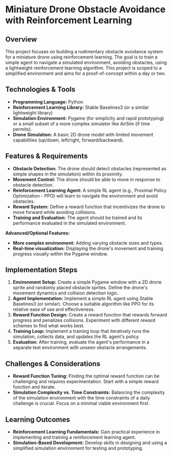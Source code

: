 #  Miniature Drone Obstacle Avoidance with Reinforcement Learning

## Overview

This project focuses on building a rudimentary obstacle avoidance system for a miniature drone using reinforcement learning.  The goal is to train a simple agent to navigate a simulated environment, avoiding obstacles, using a lightweight reinforcement learning algorithm. This project is scoped to a simplified environment and aims for a proof-of-concept within a day or two.

## Technologies & Tools

* **Programming Language:** Python
* **Reinforcement Learning Library:** Stable Baselines3 (or a similar lightweight library)
* **Simulation Environment:** Pygame (for simplicity and rapid prototyping) or a small subset of a more complex simulator like AirSim (if time permits).
* **Drone Simulation:**  A basic 2D drone model with limited movement capabilities (up/down, left/right, forward/backward).


## Features & Requirements

- **Obstacle Detection:**  The drone should detect obstacles (represented as simple shapes in the simulation) within its proximity.
- **Movement Control:** The drone should be able to move in response to obstacle detection.
- **Reinforcement Learning Agent:** A simple RL agent (e.g., Proximal Policy Optimization - PPO) will learn to navigate the environment and avoid obstacles.
- **Reward System:** Define a reward function that incentivizes the drone to move forward while avoiding collisions.
- **Training and Evaluation:**  The agent should be trained and its performance evaluated in the simulated environment.


**Advanced/Optional Features:**

- **More complex environment:** Adding varying obstacle sizes and types.
- **Real-time visualization:**  Displaying the drone's movement and training progress visually within the Pygame window.


## Implementation Steps

1. **Environment Setup:** Create a simple Pygame window with a 2D drone sprite and randomly placed obstacle sprites. Define the drone's movement dynamics and collision detection logic.
2. **Agent Implementation:**  Implement a simple RL agent using Stable Baselines3 (or similar). Choose a suitable algorithm like PPO for its relative ease of use and effectiveness.
3. **Reward Function Design:**  Create a reward function that rewards forward progress and penalizes collisions. Experiment with different reward schemes to find what works best.
4. **Training Loop:** Implement a training loop that iteratively runs the simulation, collects data, and updates the RL agent's policy.
5. **Evaluation:**  After training, evaluate the agent's performance in a separate test environment with unseen obstacle arrangements.


## Challenges & Considerations

- **Reward Function Tuning:** Finding the optimal reward function can be challenging and requires experimentation.  Start with a simple reward function and iterate.
- **Simulation Complexity vs. Time Constraints:**  Balancing the complexity of the simulation environment with the time constraints of a daily challenge is crucial. Focus on a minimal viable environment first.


## Learning Outcomes

- **Reinforcement Learning Fundamentals:** Gain practical experience in implementing and training a reinforcement learning agent.
- **Simulation-Based Development:** Develop skills in designing and using a simplified simulation environment for testing and prototyping.

